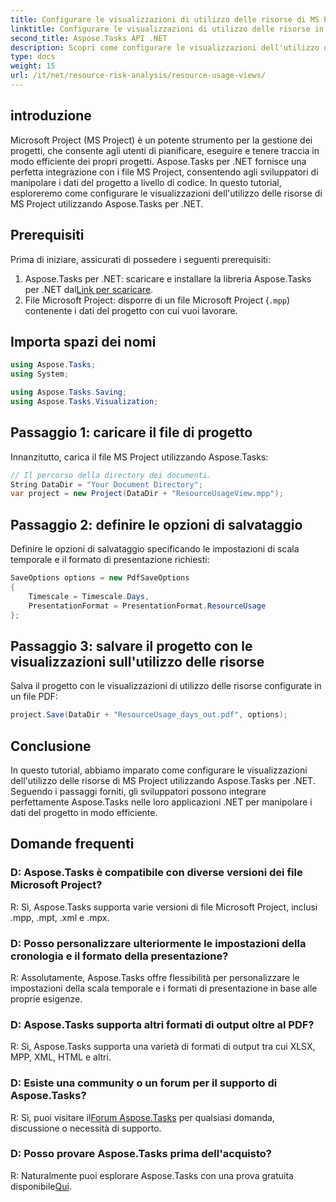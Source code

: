 ```yaml
---
title: Configurare le visualizzazioni di utilizzo delle risorse di MS Project in Aspose.Tasks
linktitle: Configurare le visualizzazioni di utilizzo delle risorse in Aspose.Tasks
second_title: Aspose.Tasks API .NET
description: Scopri come configurare le visualizzazioni dell'utilizzo delle risorse di MS Project utilizzando Aspose.Tasks per .NET. Guida passo passo con esempi di codice inclusi.
type: docs
weight: 15
url: /it/net/resource-risk-analysis/resource-usage-views/
---
```

## introduzione
Microsoft Project (MS Project) è un potente strumento per la gestione dei progetti, che consente agli utenti di pianificare, eseguire e tenere traccia in modo efficiente dei propri progetti. Aspose.Tasks per .NET fornisce una perfetta integrazione con i file MS Project, consentendo agli sviluppatori di manipolare i dati del progetto a livello di codice. In questo tutorial, esploreremo come configurare le visualizzazioni dell'utilizzo delle risorse di MS Project utilizzando Aspose.Tasks per .NET.
## Prerequisiti
Prima di iniziare, assicurati di possedere i seguenti prerequisiti:
1.  Aspose.Tasks per .NET: scaricare e installare la libreria Aspose.Tasks per .NET dal[Link per scaricare](https://releases.aspose.com/tasks/net/).
2. File Microsoft Project: disporre di un file Microsoft Project (`.mpp`) contenente i dati del progetto con cui vuoi lavorare.

## Importa spazi dei nomi
```csharp
using Aspose.Tasks;
using System;

using Aspose.Tasks.Saving;
using Aspose.Tasks.Visualization;
```
## Passaggio 1: caricare il file di progetto
Innanzitutto, carica il file MS Project utilizzando Aspose.Tasks:
```csharp
// Il percorso della directory dei documenti.
String DataDir = "Your Document Directory";
var project = new Project(DataDir + "ResourceUsageView.mpp");
```
## Passaggio 2: definire le opzioni di salvataggio
Definire le opzioni di salvataggio specificando le impostazioni di scala temporale e il formato di presentazione richiesti:
```csharp
SaveOptions options = new PdfSaveOptions
{
    Timescale = Timescale.Days,
    PresentationFormat = PresentationFormat.ResourceUsage
};
```
## Passaggio 3: salvare il progetto con le visualizzazioni sull'utilizzo delle risorse
Salva il progetto con le visualizzazioni di utilizzo delle risorse configurate in un file PDF:
```csharp
project.Save(DataDir + "ResourceUsage_days_out.pdf", options);
```

## Conclusione
In questo tutorial, abbiamo imparato come configurare le visualizzazioni dell'utilizzo delle risorse di MS Project utilizzando Aspose.Tasks per .NET. Seguendo i passaggi forniti, gli sviluppatori possono integrare perfettamente Aspose.Tasks nelle loro applicazioni .NET per manipolare i dati del progetto in modo efficiente.

## Domande frequenti
### D: Aspose.Tasks è compatibile con diverse versioni dei file Microsoft Project?
R: Sì, Aspose.Tasks supporta varie versioni di file Microsoft Project, inclusi .mpp, .mpt, .xml e .mpx.
### D: Posso personalizzare ulteriormente le impostazioni della cronologia e il formato della presentazione?
R: Assolutamente, Aspose.Tasks offre flessibilità per personalizzare le impostazioni della scala temporale e i formati di presentazione in base alle proprie esigenze.
### D: Aspose.Tasks supporta altri formati di output oltre al PDF?
R: Sì, Aspose.Tasks supporta una varietà di formati di output tra cui XLSX, MPP, XML, HTML e altri.
### D: Esiste una community o un forum per il supporto di Aspose.Tasks?
 R: Sì, puoi visitare il[Forum Aspose.Tasks](https://forum.aspose.com/c/tasks/15) per qualsiasi domanda, discussione o necessità di supporto.
### D: Posso provare Aspose.Tasks prima dell'acquisto?
 R: Naturalmente puoi esplorare Aspose.Tasks con una prova gratuita disponibile[Qui](https://releases.aspose.com/).